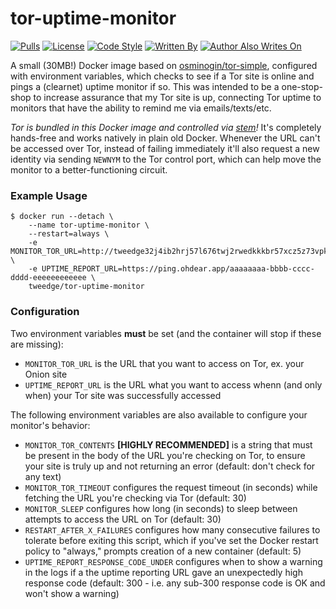 # tor-uptime-monitor

[![Pulls](https://img.shields.io/docker/pulls/tweedge/tor-uptime-monitor)](https://hub.docker.com/repository/docker/tweedge/tor-uptime-monitor)
[![License](https://img.shields.io/github/license/tweedge/tor-uptime-monitor)](https://github.com/tweedge/tor-uptime-monitor)
[![Code Style](https://img.shields.io/badge/code%20style-black-black)](https://github.com/psf/black)
[![Written By](https://img.shields.io/badge/written%20by-some%20nerd-red.svg)](https://chris.partridge.tech)
[![Author Also Writes On](https://img.shields.io/mastodon/follow/108210086817505115?domain=https%3A%2F%2Fcybersecurity.theater)](https://cybersecurity.theater/@tweedge)

A small (30MB!) Docker image based on [osminogin/tor-simple](https://hub.docker.com/r/osminogin/tor-simple/), configured with environment variables, which checks to see if a Tor site is online and pings a (clearnet) uptime monitor if so. This was intended to be a one-stop-shop to increase assurance that my Tor site is up, connecting Tor uptime to monitors that have the ability to remind me via emails/texts/etc.

*Tor is bundled in this Docker image and controlled via [stem](https://stem.torproject.org/)!* It's completely hands-free and works natively in plain old Docker. Whenever the URL can't be accessed over Tor, instead of failing immediately it'll also request a new identity via sending `NEWNYM` to the Tor control port, which can help move the monitor to a better-functioning circuit.

### Example Usage

```
$ docker run --detach \
    --name tor-uptime-monitor \
    --restart=always \
    -e MONITOR_TOR_URL=http://tweedge32j4ib2hrj57l676twj2rwedkkkbr57xcz5z73vpkolws6vid.onion/ \
    -e UPTIME_REPORT_URL=https://ping.ohdear.app/aaaaaaaa-bbbb-cccc-dddd-eeeeeeeeeeee \
    tweedge/tor-uptime-monitor
```

### Configuration

Two environment variables **must** be set (and the container will stop if these are missing):

* `MONITOR_TOR_URL` is the URL that you want to access on Tor, ex. your Onion site
* `UPTIME_REPORT_URL` is the URL what you want to access whenn (and only when) your Tor site was successfully accessed

The following environment variables are also available to configure your monitor's behavior:

* `MONITOR_TOR_CONTENTS` **[HIGHLY RECOMMENDED]** is a string that must be present in the body of the URL you're checking on Tor, to ensure your site is truly up and not returning an error (default: don't check for any text)
* `MONITOR_TOR_TIMEOUT` configures the request timeout (in seconds) while fetching the URL you're checking via Tor (default: 30)
* `MONITOR_SLEEP` configures how long (in seconds) to sleep between attempts to access the URL on Tor (default: 30)
* `RESTART_AFTER_X_FAILURES` configures how many consecutive failures to tolerate before exiting this script, which if you've set the Docker restart policy to "always," prompts creation of a new container (default: 5)
* `UPTIME_REPORT_RESPONSE_CODE_UNDER` configures when to show a warning in the logs if a the uptime reporting URL gave an unexpectedly high response code (default: 300 - i.e. any sub-300 response code is OK and won't show a warning)
